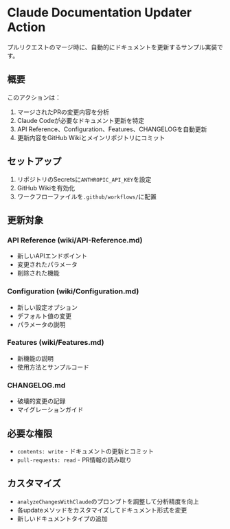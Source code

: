 # Claude Documentation Updater Action

プルリクエストのマージ時に、自動的にドキュメントを更新するサンプル実装です。

## 概要

このアクションは：
1. マージされたPRの変更内容を分析
2. Claude Codeが必要なドキュメント更新を特定
3. API Reference、Configuration、Features、CHANGELOGを自動更新
4. 更新内容をGitHub Wikiとメインリポジトリにコミット

## セットアップ

1. リポジトリのSecretsに`ANTHROPIC_API_KEY`を設定
2. GitHub Wikiを有効化
3. ワークフローファイルを`.github/workflows/`に配置

## 更新対象

### API Reference (wiki/API-Reference.md)
- 新しいAPIエンドポイント
- 変更されたパラメータ
- 削除された機能

### Configuration (wiki/Configuration.md)
- 新しい設定オプション
- デフォルト値の変更
- パラメータの説明

### Features (wiki/Features.md)
- 新機能の説明
- 使用方法とサンプルコード

### CHANGELOG.md
- 破壊的変更の記録
- マイグレーションガイド

## 必要な権限

- `contents: write` - ドキュメントの更新とコミット
- `pull-requests: read` - PR情報の読み取り

## カスタマイズ

- `analyzeChangesWithClaude`のプロンプトを調整して分析精度を向上
- 各updateメソッドをカスタマイズしてドキュメント形式を変更
- 新しいドキュメントタイプの追加